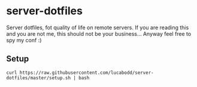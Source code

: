# server-dotfiles
Server dotfiles, fot quality of life on remote servers.
If you are reading this and you are not me, this should not be your business... Anyway feel free to spy my conf :)

## Setup
```curl https://raw.githubusercontent.com/lucabodd/server-dotfiles/master/setup.sh | bash```
